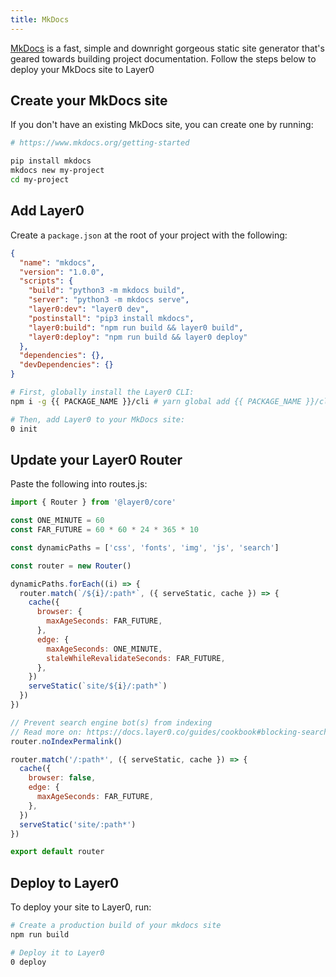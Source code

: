 ```yaml
---
title: MkDocs
---
```


[MkDocs](https://www.mkdocs.org/) is a fast, simple and downright gorgeous static site generator that's geared towards building project documentation. Follow the steps below to deploy your MkDocs site to Layer0

## Create your MkDocs site

If you don't have an existing MkDocs site, you can create one by running:

```bash
# https://www.mkdocs.org/getting-started

pip install mkdocs
mkdocs new my-project
cd my-project
```

## Add Layer0

Create a `package.json` at the root of your project with the following:
```json
{
  "name": "mkdocs",
  "version": "1.0.0",
  "scripts": {
    "build": "python3 -m mkdocs build",
    "server": "python3 -m mkdocs serve",
    "layer0:dev": "layer0 dev",
    "postinstall": "pip3 install mkdocs",
    "layer0:build": "npm run build && layer0 build",
    "layer0:deploy": "npm run build && layer0 deploy"
  },
  "dependencies": {},
  "devDependencies": {}
}
```

```bash
# First, globally install the Layer0 CLI:
npm i -g {{ PACKAGE_NAME }}/cli # yarn global add {{ PACKAGE_NAME }}/cli

# Then, add Layer0 to your MkDocs site:
0 init
```

## Update your Layer0 Router

Paste the following into routes.js:

```js
import { Router } from '@layer0/core'

const ONE_MINUTE = 60
const FAR_FUTURE = 60 * 60 * 24 * 365 * 10

const dynamicPaths = ['css', 'fonts', 'img', 'js', 'search']

const router = new Router()

dynamicPaths.forEach((i) => {
  router.match(`/${i}/:path*`, ({ serveStatic, cache }) => {
    cache({
      browser: {
        maxAgeSeconds: FAR_FUTURE,
      },
      edge: {
        maxAgeSeconds: ONE_MINUTE,
        staleWhileRevalidateSeconds: FAR_FUTURE,
      },
    })
    serveStatic(`site/${i}/:path*`)
  })
})

// Prevent search engine bot(s) from indexing
// Read more on: https://docs.layer0.co/guides/cookbook#blocking-search-engine-crawlers
router.noIndexPermalink()

router.match('/:path*', ({ serveStatic, cache }) => {
  cache({
    browser: false,
    edge: {
      maxAgeSeconds: FAR_FUTURE,
    },
  })
  serveStatic('site/:path*')
})

export default router
```

## Deploy to Layer0

To deploy your site to Layer0, run:

```bash
# Create a production build of your mkdocs site
npm run build

# Deploy it to Layer0
0 deploy
```
